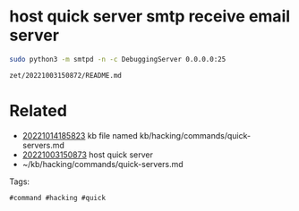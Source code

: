 # host quick server smtp receive email server
```bash
sudo python3 -m smtpd -n -c DebuggingServer 0.0.0.0:25
```

` zet/20221003150872/README.md `

# Related

- [20221014185823](/zet/20221014185823/README.md) kb file named kb/hacking/commands/quick-servers.md
- [20221003150873](/zet/20221003150873/README.md) host quick server
- ~/kb/hacking/commands/quick-servers.md

Tags:

    #command #hacking #quick 
